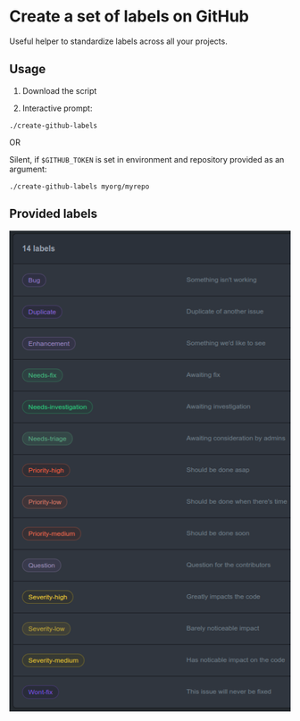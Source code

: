 # Create a set of labels on GitHub 

Useful helper to standardize labels across all your projects. 

## Usage

1. Download the script

2. Interactive prompt: 
```
./create-github-labels
```
OR

Silent, if `$GITHUB_TOKEN` is set in environment and repository provided as an argument:
```
./create-github-labels myorg/myrepo
```

## Provided labels
![Screenshot of labels](https://raw.githubusercontent.com/iofic/github-labels/main/.github/assets/labels.png)
